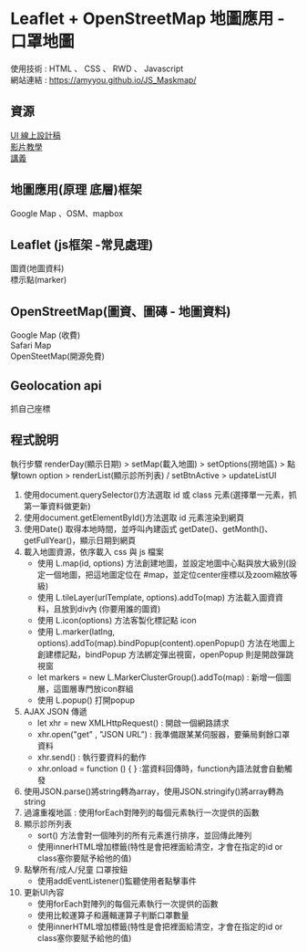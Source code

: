 # Leaflet + OpenStreetMap 地圖應用 - 口罩地圖

使用技術 : HTML 、 CSS 、 RWD 、 Javascript         
網站連結 : https://amyyou.github.io/JS_Maskmap/

## 資源
[UI 線上設計稿](https://challenge.thef2e.com/user/2872?schedule=4434#works-4434)   
[影片教學](https://www.youtube.com/watch?v=pUizu62dlnY)   
[講義](https://quip.com/vdqYAiFHHkaV)   


## 地圖應用(原理 底層)框架
Google Map 、OSM、mapbox         

## Leaflet (js框架 -常見處理)
圖資(地圖資料)       
標示點(marker)     

## OpenStreetMap(圖資、圖磚 - 地圖資料)
Google Map (收費)      
Safari Map      
OpenSteetMap(開源免費)     

## Geolocation api 
抓自己座標     

## 程式說明
執行步驟  renderDay(顯示日期) > setMap(載入地圖) > setOptions(撈地區) > 點擊town option > renderList(顯示診所列表) / setBtnActive > updateListUI
1. 使用document.querySelector()方法選取 id 或 class 元素(選擇單一元素，抓第一筆資料做更新)
2. 使用document.getElementById()方法選取 id 元素渲染到網頁
3. 使用Date() 取得本地時間，並呼叫內建函式 getDate()、getMonth()、getFullYear()，顯示日期到網頁    
4. 載入地圖資源，依序載入 css 與 js 檔案     
   - 使用 L.map(id, options) 方法創建地圖，並設定地圖中心點與放大級別(設定一個地圖，把這地圖定位在 #map，並定位center座標以及zoom縮放等級)     
   - 使用 L.tileLayer(urlTemplate, options).addTo(map) 方法載入圖資資料，且放到div內 (你要用誰的圖資)    
   - 使用 L.icon(options) 方法客製化標記點 icon     
   - 使用 L.marker(latlng, options).addTo(map).bindPopup(content).openPopup() 方法在地圖上創建標記點，bindPopup 方法綁定彈出視窗，openPopup 則是開啟彈跳視窗      
   - let markers = new L.MarkerClusterGroup().addTo(map) : 新增一個圖層，這圖層專門放icon群組     
   - 使用 L.popup() 打開popup
5. AJAX JSON 傳遞     
    - let xhr = new XMLHttpRequest() : 開啟一個網路請求      
    - xhr.open("get" , "JSON URL") : 我準備跟某某伺服器，要藥局剩餘口罩資料    
    - xhr.send() : 執行要資料的動作      
    - xhr.onload = function () { } :當資料回傳時，function內語法就會自動觸發      
6. 使用JSON.parse()將string轉為array，使用JSON.stringify()將array轉為string
7. 過濾重複地區 : 使用forEach對陣列的每個元素執行一次提供的函數
8. 顯示診所列表
   - sort() 方法會對一個陣列的所有元素進行排序，並回傳此陣列    
   - 使用innerHTML增加標籤(特性是會把裡面給清空，才會在指定的id or class塞你要賦予給他的值)    
9. 點擊所有/成人/兒童 口罩按鈕 
   - 使用addEventListener()監聽使用者點擊事件  
10. 更新UI內容
    - 使用forEach對陣列的每個元素執行一次提供的函數   
    - 使用比較運算子和邏輯運算子判斷口罩數量   
    - 使用innerHTML增加標籤(特性是會把裡面給清空，才會在指定的id or class塞你要賦予給他的值)   



    













